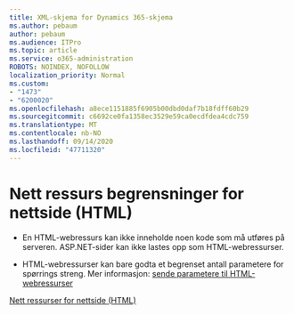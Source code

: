 ```yaml
---
title: XML-skjema for Dynamics 365-skjema
ms.author: pebaum
author: pebaum
ms.audience: ITPro
ms.topic: article
ms.service: o365-administration
ROBOTS: NOINDEX, NOFOLLOW
localization_priority: Normal
ms.custom:
- "1473"
- "6200020"
ms.openlocfilehash: a8ece1151885f6905b00dbd0daf7b18fdff60b29
ms.sourcegitcommit: c6692ce0fa1358ec3529e59ca0ecdfdea4cdc759
ms.translationtype: MT
ms.contentlocale: nb-NO
ms.lasthandoff: 09/14/2020
ms.locfileid: "47711320"
---
```

# <a name="webpage-html-web-resources-limitations"></a>Nett ressurs begrensninger for nettside (HTML)

* En HTML-webressurs kan ikke inneholde noen kode som må utføres på serveren. ASP.NET-sider kan ikke lastes opp som HTML-webressurser.

* HTML-webressurser kan bare godta et begrenset antall parametere for spørrings streng. Mer informasjon: [sende parametere til HTML-webressurser](https://docs.microsoft.com/dynamics365/customer-engagement/developer/webpage-html-web-resources#BKMK_PassingParametersToWebResources)

[Nett ressurser for nettside (HTML)](https://docs.microsoft.com/dynamics365/customer-engagement/developer/webpage-html-web-resources)
